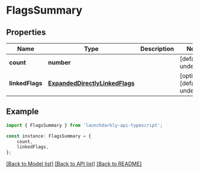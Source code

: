 # FlagsSummary


## Properties

Name | Type | Description | Notes
------------ | ------------- | ------------- | -------------
**count** | **number** |  | [default to undefined]
**linkedFlags** | [**ExpandedDirectlyLinkedFlags**](ExpandedDirectlyLinkedFlags.md) |  | [optional] [default to undefined]

## Example

```typescript
import { FlagsSummary } from 'launchdarkly-api-typescript';

const instance: FlagsSummary = {
    count,
    linkedFlags,
};
```

[[Back to Model list]](../README.md#documentation-for-models) [[Back to API list]](../README.md#documentation-for-api-endpoints) [[Back to README]](../README.md)
